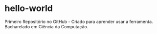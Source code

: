 # hello-world
Primeiro Repositório no GitHub - Criado para aprender usar a ferramenta.
Bacharelado em Ciência da Computação.
